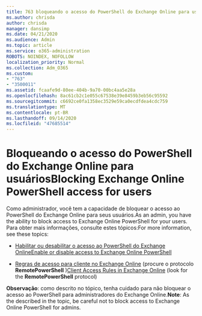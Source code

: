 ```yaml
---
title: 763 bloqueando o acesso do PowerShell do Exchange Online para usuários
ms.author: chrisda
author: chrisda
manager: dansimp
ms.date: 04/21/2020
ms.audience: Admin
ms.topic: article
ms.service: o365-administration
ROBOTS: NOINDEX, NOFOLLOW
localization_priority: Normal
ms.collection: Adm_O365
ms.custom:
- "763"
- "3500011"
ms.assetid: fcaafe9d-80ee-404b-9a70-00bc4aa5e28a
ms.openlocfilehash: 8ac61cb2c1e055c67538e39e8459b3eb56c95592
ms.sourcegitcommit: c6692ce0fa1358ec3529e59ca0ecdfdea4cdc759
ms.translationtype: MT
ms.contentlocale: pt-BR
ms.lasthandoff: 09/14/2020
ms.locfileid: "47685514"
---
```

# <a name="blocking-exchange-online-powershell-access-for-users"></a><span data-ttu-id="48327-102">Bloqueando o acesso do PowerShell do Exchange Online para usuários</span><span class="sxs-lookup"><span data-stu-id="48327-102">Blocking Exchange Online PowerShell access for users</span></span>
<span data-ttu-id="48327-103">Como administrador, você tem a capacidade de bloquear o acesso ao PowerShell do Exchange Online para seus usuários.</span><span class="sxs-lookup"><span data-stu-id="48327-103">As an admin, you have the ability to block access to Exchange Online PowerShell for your users.</span></span> <span data-ttu-id="48327-104">Para obter mais informações, consulte estes tópicos:</span><span class="sxs-lookup"><span data-stu-id="48327-104">For more information, see these topics:</span></span>

- [<span data-ttu-id="48327-105">Habilitar ou desabilitar o acesso ao PowerShell do Exchange Online</span><span class="sxs-lookup"><span data-stu-id="48327-105">Enable or disable access to Exchange Online PowerShell</span></span>](https://docs.microsoft.com/powershell/exchange/exchange-online/disable-access-to-exchange-online-powershell)

- <span data-ttu-id="48327-106">[Regras de acesso para cliente no Exchange Online](https://technet.microsoft.com/library/mt842508.aspx) (procure o protocolo **RemotePowerShell** )</span><span class="sxs-lookup"><span data-stu-id="48327-106">[Client Access Rules in Exchange Online](https://technet.microsoft.com/library/mt842508.aspx) (look for the **RemotePowerShell** protocol)</span></span> 

<span data-ttu-id="48327-107">**Observação**: como descrito no tópico, tenha cuidado para não bloquear o acesso ao PowerShell para administradores do Exchange Online.</span><span class="sxs-lookup"><span data-stu-id="48327-107">**Note**: As the described in the topic, be careful not to block access to Exchange Online PowerShell for admins.</span></span>
